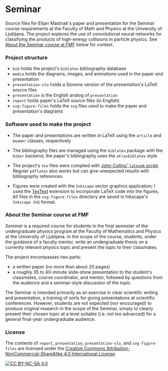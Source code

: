 
# Seminar
Source files for Elijan Mastnak's paper and presentation for the Seminar course requirements at the Faculty of Math and Physics at the University of Ljubljana. The project explores the use of convolutional neural networks for classifying the products of high-energy collisions in particle physics. See [About the Seminar course at FMF](#about-the-seminar-course-at-fmf) below for context.

### Project structure
- `bib` holds the project's `biblatex` bibliography database
- `media` holds the diagrams, images, and animations used in the paper and presentation
- `presentation-slo` holds a Slovene version of the presentation's LaTeX source files
- `presentation` is the English analog of `presentation`
- `report` holds paper's LaTeX source files (in English)
- `svg-figure-files` holds the `svg` files used to make the paper and presentation's diagrams

### Software used to make the project
- The paper and presentations are written in LaTeX using the `article` and `beamer` classes, respectively
- The bibliography files are managed using the `biblatex` package with the `biber` backend; the paper's bibliography uses the `atlasbiblatex` style.
- The project's `tex` files were compiled with [John Collins' `latexmk` script](https://ctan.org/pkg/latexmk/). Regular `pdflatex` also works but can give unexpected results with bibliography references.

- Figures were created with the `Inkscape` vector graphics application; I used the [TexText](https://textext.github.io/textext/) extension to incorporate LaTeX code into the figures. All files in the `svg-figure-files` directory are saved in Inkscape's `Inkscape SVG` format.


### About the Seminar course at FMF
*Seminar* is a required course for students in the final semester of the undergraduate physics program at the Faculty of Mathematics and Physics at the University of Ljubljana. In the scope of the course, students, under the guidance of a faculty mentor, write an undergraduate thesis on a currently relevant physics topic and present the topic to their classmates.

The project encompasses two parts:
- a written paper (no more than about 20 pages)
- a roughly 35 to 40-minute slide-show presentation to the student's classmates, course coordinator, and mentor, followed by questions from the audience and a seminar-style discussion of the topic.

The Seminar is intended primarily as an exercise in clear scientific writing and presentation, a training of sorts for giving presentations at scientific conferences. However, students are not expected (nor encouraged) to produce original research in the scope of the Seminar, simply to clearly present their chosen topic at a level suitable (i.e. not too advanced) for a general final-year undergraduate audience.

### License
The contents of `report`, `presentation`, `presentation-slo`, and `svg-figure-files` are licensed under the [Creative Commons Attribution-NonCommercial-ShareAlike 4.0 International License][cc-by-nc-sa].

[![CC BY-NC-SA 4.0][cc-by-nc-sa-shield]][cc-by-nc-sa] 

[cc-by-nc-sa]: http://creativecommons.org/licenses/by-nc-sa/4.0/
[cc-by-nc-sa-shield]: https://img.shields.io/badge/License-CC%20BY--NC--SA%204.0-lightgrey.svg

